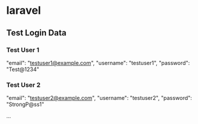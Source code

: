 # laravel

## Test Login Data

### Test User 1
  "email": "testuser1@example.com",
  "username": "testuser1",
  "password": "Test@1234"

### Test User 2
  "email": "testuser2@example.com",
  "username": "testuser2",
  "password": "StrongP@ss1"

...

